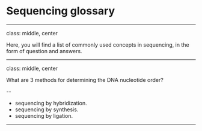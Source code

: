 # Sequencing glossary

---
class: middle, center

Here, you will find a list of commonly used concepts in sequencing, in the form of question and answers. 

---
class: middle, center

What are 3 methods for determining the DNA nucleotide order?

--
- sequencing by hybridization.
- sequencing by synthesis. 
- sequencing by ligation.

---

